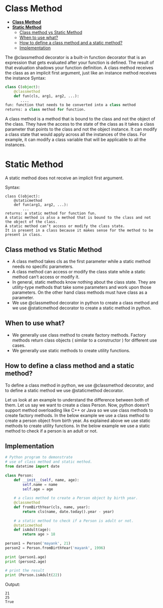 **Class Method**
===

- [**Class Method**](#class-method)
- [**Static Method**](#static-method)
  - [Class method vs Static Method](#class-method-vs-static-method)
  - [When to use what?](#when-to-use-what)
  - [How to define a class method and a static method?](#how-to-define-a-class-method-and-a-static-method)
  - [Implementation](#implementation)



The @classmethod decorator is a built-in function decorator that is an expression that gets evaluated after your function is defined. The result of that evaluation shadows your function definition. 
A class method receives the class as an implicit first argument, just like an instance method receives the instance 
Syntax: 
```py
class C(object):
    @classmethod
    def fun(cls, arg1, arg2, ...):
       ....
fun: function that needs to be converted into a class method
returns: a class method for function.
```

A class method is a method that is bound to the class and not the object of the class.
They have the access to the state of the class as it takes a class parameter that points to the class and not the object instance.
It can modify a class state that would apply across all the instances of the class. For example, it can modify a class variable that will be applicable to all the instances.
 
**Static Method**
===

A static method does not receive an implicit first argument. 

Syntax: 
```
class C(object):
    @staticmethod
    def fun(arg1, arg2, ...):
        ...
returns: a static method for function fun.
A static method is also a method that is bound to the class and not the object of the class.
A static method can’t access or modify the class state.
It is present in a class because it makes sense for the method to be present in class.
```

## Class method vs Static Method
- A class method takes cls as the first parameter while a static method needs no specific parameters.
- A class method can access or modify the class state while a static method can’t access or modify it.
- In general, static methods know nothing about the class state. They are utility-type methods that take some parameters and work upon those parameters. On the other hand class methods must have class as a parameter.
- We use @classmethod decorator in python to create a class method and we use @staticmethod decorator to create a static method in python.

## When to use what?
- We generally use class method to create factory methods. Factory methods return class objects ( similar to a constructor ) for different use cases.
- We generally use static methods to create utility functions.

## How to define a class method and a static method?
To define a class method in python, we use @classmethod decorator, and to define a static method we use @staticmethod decorator. 

Let us look at an example to understand the difference between both of them. 
Let us say we want to create a class Person. Now, python doesn’t support method overloading like C++ or Java so we use class methods to create factory methods. 
In the below example we use a class method to create a person object from birth year.
As explained above we use static methods to create utility functions. In the below example we use a static method to check if a person is an adult or not. 
 

## Implementation 

```py
# Python program to demonstrate
# use of class method and static method.
from datetime import date
  
class Person:
    def __init__(self, name, age):
        self.name = name
        self.age = age
      
    # a class method to create a Person object by birth year.
    @classmethod
    def fromBirthYear(cls, name, year):
        return cls(name, date.today().year - year)
      
    # a static method to check if a Person is adult or not.
    @staticmethod
    def isAdult(age):
        return age > 18
  
person1 = Person('mayank', 21)
person2 = Person.fromBirthYear('mayank', 1996)
  
print (person1.age)
print (person2.age)
  
# print the result
print (Person.isAdult(22))
```
Output:
```
21
25
True
```